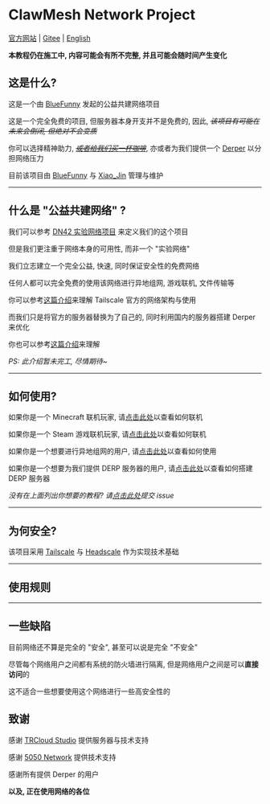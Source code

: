 # ClawMesh Network Project

[官方网站]() | [Gitee]() | [English]()

**本教程仍在施工中, 内容可能会有所不完整, 并且可能会随时间产生变化**

## 这是什么?

这是一个由 [BlueFunny](https://github.com/FunnyShadow) 发起的公益共建网络项目

这是一个完全免费的项目, 但服务器本身开支并不是免费的, 因此, *~~该项目有可能在未来会倒闭, 但绝对不会变质~~*

你可以选择精神助力, [*~~或者给我们买一杯咖啡~~*](https://pay.xiaomckedou233.top/), 亦或者为我们提供一个 [Derper](https://tailscale.com/kb/1232/derp-servers/) 以分担网络压力

目前该项目由 [BlueFunny](https://github.com/FunnyShadow) 与 [Xiao_Jin](https://github.com/jinzhijie) 管理与维护

---

## 什么是 "公益共建网络" ?

我们可以参考 [DN42 实验网络项目](https://lantian.pub/article/modify-website/dn42-experimental-network-2020.lantian/) 来定义我们的这个项目

但是我们更注重于网络本身的可用性, 而非一个 "实验网络"

我们立志建立一个完全公益, 快速, 同时保证安全性的免费网络

任何人都可以完全免费的使用该网络进行异地组网, 游戏联机, 文件传输等

你可以参考[这篇介绍](https://zhuanlan.zhihu.com/p/481100424)来理解 Tailscale 官方的网络架构与使用

而我们只是将官方的服务器替换为了自己的, 同时利用国内的服务器搭建 Derper 来优化

你也可以参考[这篇介绍]()来理解

*PS: 此介绍暂未完工, 尽情期待~*

---

## 如何使用?

如果你是一个 Minecraft 联机玩家, 请[点击此处]()以查看如何联机

如果你是一个 Steam 游戏联机玩家, 请[点击此处]()以查看如何联机

如果你是一个想要进行异地组网的用户, 请[点击此处]()以查看如何使用

如果你是一个想要为我们提供 DERP 服务器的用户, 请[点击此处](https://blog.zilch40.wang/post/self-host-tailscale-derp/)以查看如何搭建 DERP 服务器

*没有在上面列出你想要的教程? 请[点击此处]()提交 issue*

---

## 为何安全?

该项目采用 [Tailscale](https://github.com/tailscale/tailscale) 与 [Headscale](https://github.com/juanfont/headscale) 作为实现技术基础

---

## 使用规则

---

## 一些缺陷

目前网络还不算是完全的 "安全", 甚至可以说是完全 "不安全"

尽管每个网络用户之间都有系统的防火墙进行隔离, 但是网络用户之间是可以**直接访问**的

这不适合一些想要使用这个网络进行一些高安全性的

## 致谢

感谢 [TRCloud Studio](https://trcloud.studio/) 提供服务器与技术支持

感谢 [5050 Network](https://5050net.cn/) 提供技术支持

感谢所有提供 Derper 的用户

**以及, 正在使用网络的各位**